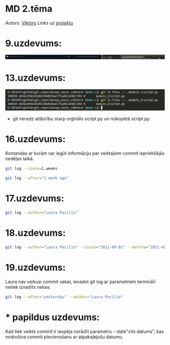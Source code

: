 # MD 2.tēma
 _Autors: [Viktors][autors]_
 _Links uz [projektu][projekts]_

# 9.uzdevums:
![2.tēmas 9.uzdevums](../pics/2_9_uzd.png)
# 13.uzdevums:
![2.tēmas 13.uzdevums](../pics/2_13_uzd.png)
- git neredz atšķirību starp orģinālo script.py un nokopētā script.py


# 16.uzdevums:
Komandas ar kurām var iegūt informāciju par veiktajiem commit iepriekšējās nedēļas laikā:
```sh
git log --since=1.weeks
```
```sh
git log --after="1 week ago"
```

# 17.uzdevums:
```sh
git log --author="Laura Pacilio"
```
# 18.uzdevums:
```sh
git log --author="Laura Pacilio" --since="2021-09-01" --before="2021-09-30"
```

# 19.uzdevums:
Laura nav veikusi commit vakar, ievadot git log ar parametriem terminālī netiek izvadīts nekas:
```sh
git log --after="yesterday" --author="Laura Pacilio"
```
# * papildus uzdevums:
Kad tiek veikts commit ir iespēja norādīt parametru --date"cits datums", kas nodrošina commit pievienošanu ar atpakaļejošu datumu.



[autors]: <https://github.com/viqslv>
[projekts]: <https://github.com/viqslv/devops_basic_viktorsr>